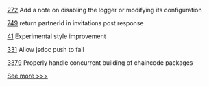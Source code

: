 
[272](https://github.com/hyperledger-labs/fabric-smart-client/pull/272) Add a note on disabling the logger or modifying its configuration

[749](https://github.com/hyperledger-labs/business-partner-agent/pull/749) return partnerId in invitations post response

[41](https://github.com/hyperledger/iroha-2-docs/pull/41) Experimental style improvement

[331](https://github.com/hyperledger/fabric-chaincode-node/pull/331) Allow jsdoc push to fail

[3379](https://github.com/hyperledger/fabric/pull/3379) Properly handle concurrent building of chaincode packages


[See more >>>](https://start-here.hyperledger.org/pull-requests)
